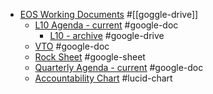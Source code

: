 - [EOS Working Documents](https://drive.google.com/drive/folders/1LIdb3FoDxQmPnQwpL0rrWbf0BZstsRp8?usp=sharing)  #[[goggle-drive]]
    - [L10 Agenda - current](https://docs.google.com/document/d/1lRg_cRUP95OGTY3_Deg6QtkZ2m7Dud5w3KByhe42Vks/edit?usp=sharing) #google-doc
        - [L10 - archive](https://drive.google.com/drive/folders/1x-tmNNj3tdGTwnRfQEaU4XVav5dXdwoa?usp=sharing) #google-drive
    - [VTO](https://drive.google.com/file/d/1897S4LAAAkPd5dQkuxNuFsp5w3sWiwUo/view?usp=sharing) #google-doc
    - [Rock Sheet](https://docs.google.com/spreadsheets/d/1-d3I0Hvy5YRu5yJUnMgDyLAG-4FDP1iBP4MY2zXGht4/edit?usp=sharing) #google-sheet
    - [Quarterly Agenda - current](https://docs.google.com/document/d/1aCNyt5X7Hz6HTB4NT07BYhcqXHIcVudt50QHReZZpug/edit?usp=sharing) #google-doc
    - [Accountability Chart](https://drive.google.com/file/d/1LJhlrbmK2VDwSaDmAewLVF6_5SlEtgOx/view?usp=sharing) #lucid-chart
